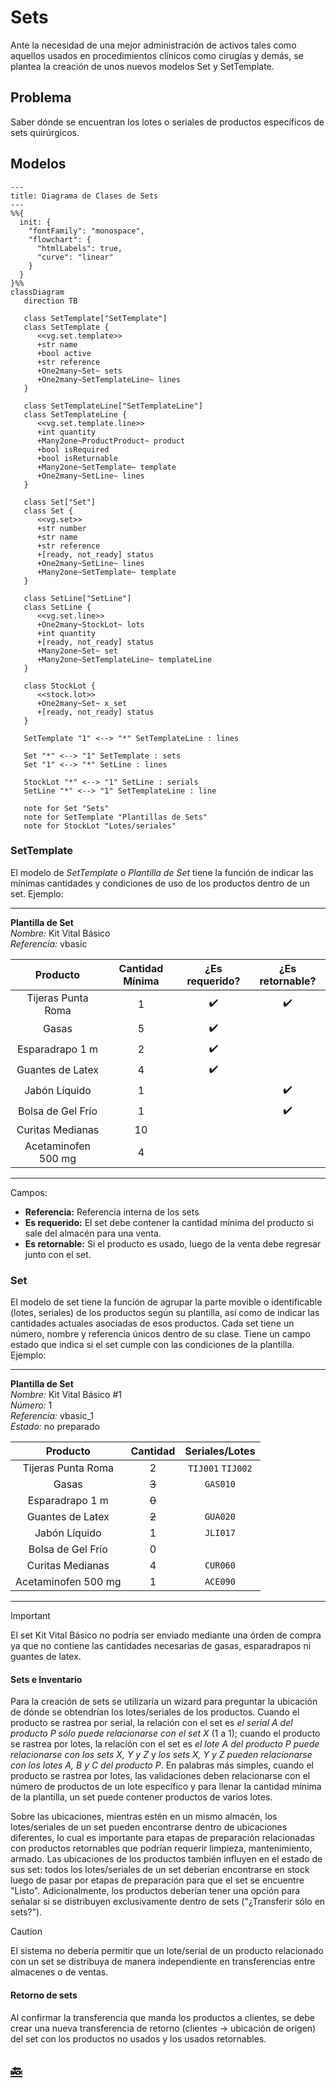 # Sets

Ante la necesidad de una mejor administración de activos tales como aquellos usados en procedimientos clínicos como cirugías y demás, se plantea la creación de unos nuevos modelos Set y SetTemplate.

## Problema

Saber dónde se encuentran los lotes o seriales de productos específicos de sets quirúrgicos.

## Modelos

```mermaid
---
title: Diagrama de Clases de Sets
---
%%{
  init: {
    "fontFamily": "monospace",
    "flowchart": {
      "htmlLabels": true,
      "curve": "linear"
    }
  }
}%%
classDiagram
   direction TB

   class SetTemplate["SetTemplate"]
   class SetTemplate {
      <<vg.set.template>>
      +str name
      +bool active
      +str reference
      +One2many~Set~ sets
      +One2many~SetTemplateLine~ lines
   }

   class SetTemplateLine["SetTemplateLine"]
   class SetTemplateLine {
      <<vg.set.template.line>>
      +int quantity
      +Many2one~ProductProduct~ product
      +bool isRequired
      +bool isReturnable
      +Many2one~SetTemplate~ template
      +One2many~SetLine~ lines
   }

   class Set["Set"]
   class Set {
      <<vg.set>>
      +str number
      +str name
      +str reference
      +[ready, not_ready] status
      +One2many~SetLine~ lines
      +Many2one~SetTemplate~ template
   }

   class SetLine["SetLine"]
   class SetLine {
      <<vg.set.line>>
      +One2many~StockLot~ lots
      +int quantity
      +[ready, not_ready] status
      +Many2one~Set~ set
      +Many2one~SetTemplateLine~ templateLine
   }

   class StockLot {
      <<stock.lot>>
      +One2many~Set~ x_set
      +[ready, not_ready] status
   }

   SetTemplate "1" <--> "*" SetTemplateLine : lines
   
   Set "*" <--> "1" SetTemplate : sets
   Set "1" <--> "*" SetLine : lines

   StockLot "*" <--> "1" SetLine : serials
   SetLine "*" <--> "1" SetTemplateLine : line

   note for Set "Sets"
   note for SetTemplate "Plantillas de Sets"
   note for StockLot "Lotes/seriales"
```

### SetTemplate

El modelo de _SetTemplate_ o _Plantilla de Set_ tiene la función de indicar las mínimas cantidades y condiciones de uso de los productos dentro de un set. Ejemplo:

---

**Plantilla de Set**  
_Nombre:_ Kit Vital Básico  
_Referencia:_ vbasic

|      Producto       | Cantidad Mínima |   ¿Es requerido?   |   ¿Es retornable?    |
| :-----------------: | :-------------: | :----------------: | :----------------: |
| Tijeras Punta Roma  |        1        | :heavy_check_mark: | :heavy_check_mark: |
|        Gasas        |        5        | :heavy_check_mark: |                    |
|   Esparadrapo 1 m   |        2        | :heavy_check_mark: |                    |
|  Guantes de Latex   |        4        | :heavy_check_mark: |                    |
|    Jabón Líquido    |        1        |                    | :heavy_check_mark: |
|  Bolsa de Gel Frío  |        1        |                    | :heavy_check_mark: |
|  Curitas Medianas   |       10        |                    |                    |
| Acetaminofen 500 mg |        4        |                    |                    |

---

Campos:

- **Referencia:** Referencia interna de los sets
- **Es requerido:** El set debe contener la cantidad mínima del producto si sale del almacén para una venta.  
- **Es retornable:** Si el producto es usado, luego de la venta debe regresar junto con el set.

### Set

El modelo de set tiene la función de agrupar la parte movible o identificable (lotes, seriales) de los productos según su plantilla, así como de indicar las cantidades actuales asociadas de esos productos. Cada set tiene un número, nombre y referencia únicos dentro de su clase. Tiene un campo estado que indica si el set cumple con las condiciones de la plantilla. Ejemplo:

---

**Plantilla de Set**  
_Nombre:_ Kit Vital Básico #1  
_Número:_ 1  
_Referencia:_ vbasic\_1  
_Estado:_ no preparado

|      Producto       | Cantidad |  Seriales/Lotes   |
| :-----------------: | :------: | :---------------: |
| Tijeras Punta Roma  |    2     | `TIJ001` `TIJ002` |
|        Gasas        |  ~~3~~   |     `GAS010`      |
|   Esparadrapo 1 m   |  ~~0~~   |                   |
|  Guantes de Latex   |  ~~2~~   |     `GUA020`      |
|    Jabón Líquido    |    1     |     `JLI017`      |
|  Bolsa de Gel Frío  |    0     |                   |
|  Curitas Medianas   |    4     |     `CUR060`      |
| Acetaminofen 500 mg |    1     |     `ACE090`      |

---

> [!IMPORTANT]  
> El set Kit Vital Básico no podría ser enviado mediante una órden de compra ya que no contiene las cantidades necesarias de gasas, esparadrapos ni guantes de latex.

#### Sets e Inventario

Para la creación de sets se utilizaría un wizard para preguntar la ubicación de dónde se obtendrían los lotes/seriales de los productos. Cuando el producto se rastrea por serial, la relación con el set es _el serial A del producto P sólo puede relacionarse con el set X_ (1 a 1); cuando el producto se rastrea por lotes, la relación con el set es _el lote A del producto P puede relacionarse con los sets X, Y y Z_ y _los sets X, Y y Z pueden relacionarse con los lotes A, B y C del producto P_. En palabras más simples, cuando el producto se rastrea por lotes, las validaciones deben relacionarse con el número de productos de un lote específico y para llenar la cantidad mínima de la plantilla, un set puede contener productos de varios lotes.

Sobre las ubicaciones, mientras estén en un mismo almacén, los lotes/seriales de un set pueden encontrarse dentro de ubicaciones diferentes, lo cual es importante para etapas de preparación relacionadas con productos retornables que podrían requerir limpieza, mantenimiento, armado. Las ubicaciones de los productos también influyen en el estado de sus set: todos los lotes/seriales de un set deberían encontrarse en stock luego de pasar por etapas de preparación para que el set se encuentre "Listo". Adicionalmente, los productos deberían tener una opción para señalar si se distribuyen exclusivamente dentro de sets ("¿Transferir sólo en sets?").

> [!CAUTION]
> El sistema no debería permitir que un lote/serial de un producto relacionado con un set se distribuya de manera independiente en transferencias entre almacenes o de ventas.

#### Retorno de sets

Al confirmar la transferencia que manda los productos a clientes, se debe crear una nueva transferencia de retorno (clientes -> ubicación de origen) del set con los productos no usados y los usados retornables.

## [:back:](README.md)
